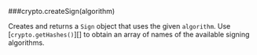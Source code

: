 ###crypto.createSign(algorithm)

Creates and returns a `Sign` object that uses the given `algorithm`.
Use [`crypto.getHashes()`][] to obtain an array of names of the available
signing algorithms.

